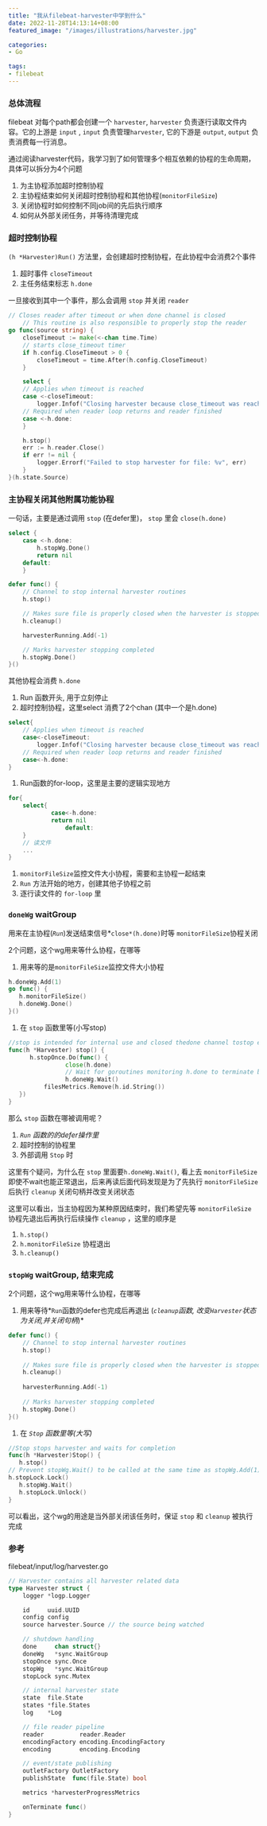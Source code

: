 ```yaml
---
title: "我从filebeat-harvester中学到什么"
date: 2022-11-28T14:13:14+08:00
featured_image: "/images/illustrations/harvester.jpg"

categories:
- Go

tags:
- filebeat
---
```



### 总体流程

filebeat 对每个path都会创建一个 `harvester`,  `harvester` 负责逐行读取文件内容。它的上游是 `input` , `input` 负责管理`harvester`, 它的下游是 `output`, `output` 负责消费每一行消息。

通过阅读harvester代码，我学习到了如何管理多个相互依赖的协程的生命周期，具体可以拆分为4个问题

1. 为主协程添加超时控制协程
2. 主协程结束如何关闭超时控制协程和其他协程(`monitorFileSize`)
3. 关闭协程时如何控制不同job间的先后执行顺序
4. 如何从外部关闭任务，并等待清理完成

### 超时控制协程

`(h *Harvester)Run()` 方法里，会创建超时控制协程，在此协程中会消费2个事件

1. 超时事件 `closeTimeout`
2. 主任务结束标志 `h.done`

一旦接收到其中一个事件，那么会调用 `stop` 并关闭 `reader`

```go
// Closes reader after timeout or when done channel is closed
	// This routine is also responsible to properly stop the reader
go func(source string) {
    closeTimeout := make(<-chan time.Time)
    // starts close_timeout timer
    if h.config.CloseTimeout > 0 {
        closeTimeout = time.After(h.config.CloseTimeout)
    }

    select {
    // Applies when timeout is reached
    case <-closeTimeout:
        logger.Infof("Closing harvester because close_timeout was reached: %s", source)
    // Required when reader loop returns and reader finished
    case <-h.done:
    }

    h.stop()
    err := h.reader.Close()
    if err != nil {
        logger.Errorf("Failed to stop harvester for file: %v", err)
    }
}(h.state.Source)
```

### 主协程关闭其他附属功能协程

一句话，主要是通过调用 `stop` (在defer里)， `stop` 里会 `close(h.done)`

```go
select {
	case <-h.done:
		h.stopWg.Done()
		return nil
	default:
	}

defer func() {
	// Channel to stop internal harvester routines
	h.stop()

	// Makes sure file is properly closed when the harvester is stopped
	h.cleanup()

	harvesterRunning.Add(-1)

	// Marks harvester stopping completed
	h.stopWg.Done()
}()
```

其他协程会消费 `h.done`

1. Run 函数开头, 用于立刻停止
2. 超时控制协程，这里select 消费了2个chan (其中一个是h.done)

```go
select{
    // Applies when timeout is reached
    case<-closeTimeout:
        logger.Infof("Closing harvester because close_timeout was reached: %s", source)
    // Required when reader loop returns and reader finished
    case<-h.done:
}
```

1. Run函数的for-loop，这里是主要的逻辑实现地方

```go
for{
    select{
            case<-h.done:
            return nil
                default:
    }
    // 读文件
    ...
}
```

1. `monitorFileSize`监控文件大小协程，需要和主协程一起结束
1.  `Run` 方法开始的地方，创建其他子协程之前
1. 逐行读文件的 `for-loop` 里


### `doneWg` waitGroup

用来在主协程(*`Run`*)发送结束信号*`close*(h.done)`时等 `monitorFileSize`协程关闭

2个问题，这个wg用来等什么协程，在哪等

1. 用来等的是`monitorFileSize`监控文件大小协程

```go
h.doneWg.Add(1)
go func() {
   h.monitorFileSize()
   h.doneWg.Done()
}()
```

1. 在 `stop` 函数里等(小写stop)

```go
//stop is intended for internal use and closed thedone channel tostop execution
func(h *Harvester) stop() {
	  h.stopOnce.Do(func() {
				close(h.done)
				// Wait for goroutines monitoring h.done to terminate before closing source.
				h.doneWg.Wait()
	      filesMetrics.Remove(h.id.String())
   })
}

```

那么 `stop` 函数在哪被调用呢？

1. *`Run` 函数的的defer操作里*
2. 超时控制的协程里
3. 外部调用 `Stop` 时

这里有个疑问，为什么在 `stop` 里面要`h.doneWg.Wait()`, 看上去 `monitorFileSize` 即使不wait也能正常退出，后来再读后面代码发现是为了先执行 `monitorFileSize` 后执行 `cleanup` 关闭句柄并改变关闭状态

这里可以看出，当主协程因为某种原因结束时，我们希望先等 `monitorFileSize` 协程先退出后再执行后续操作 `cleanup` ，这里的顺序是

1. `h.stop()`
2. `h.monitorFileSize` 协程退出
3. `h.cleanup()`

### `stopWg` waitGroup, 结束完成

2个问题，这个wg用来等什么协程，在哪等

1. 用来等待*`Run`函数的defer也完成后再退出 (*`cleanup`函数, 改变`Harvester`状态为关闭,并关闭句柄*)*

```go
defer func() {
    // Channel to stop internal harvester routines
    h.stop()
    
    // Makes sure file is properly closed when the harvester is stopped
    h.cleanup()
    
    harvesterRunning.Add(-1)
    
    // Marks harvester stopping completed
    h.stopWg.Done()
}()

```

1. 在 *`Stop` 函数里等(大写)*

```go
//Stop stops harvester and waits for completion
func(h *Harvester)Stop() {
   h.stop()
// Prevent stopWg.Wait() to be called at the same time as stopWg.Add(1)
h.stopLock.Lock()
   h.stopWg.Wait()
   h.stopLock.Unlock()
}
```

可以看出，这个wg的用途是当外部关闭该任务时，保证 `stop` 和 `cleanup` 被执行完成

### 参考

filebeat/input/log/harvester.go
```go
// Harvester contains all harvester related data
type Harvester struct {
	logger *logp.Logger

	id     uuid.UUID
	config config
	source harvester.Source // the source being watched

	// shutdown handling
	done     chan struct{}
	doneWg   *sync.WaitGroup
	stopOnce sync.Once
	stopWg   *sync.WaitGroup
	stopLock sync.Mutex

	// internal harvester state
	state  file.State
	states *file.States
	log    *Log

	// file reader pipeline
	reader          reader.Reader
	encodingFactory encoding.EncodingFactory
	encoding        encoding.Encoding

	// event/state publishing
	outletFactory OutletFactory
	publishState  func(file.State) bool

	metrics *harvesterProgressMetrics

	onTerminate func()
}
```